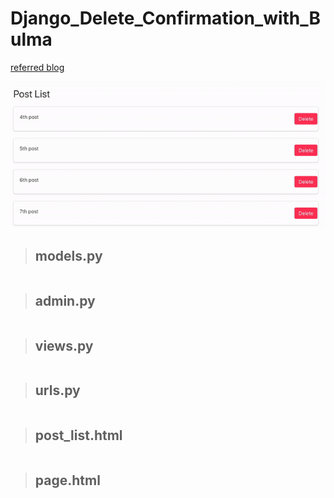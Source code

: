 # Django_Delete_Confirmation_with_Bulma

[referred blog](https://narito.ninja/blog/detail/89/)

![Delete-Confirmation-with-Bulma](Delete-Confirmation-with-Bulma.gif)

> ## models.py
``` python

```

> ## admin.py
``` python

```

> ## views.py
``` python

```

> ## urls.py
``` python

```

> ## post_list.html
``` python

```

> ## page.html
``` python

```
